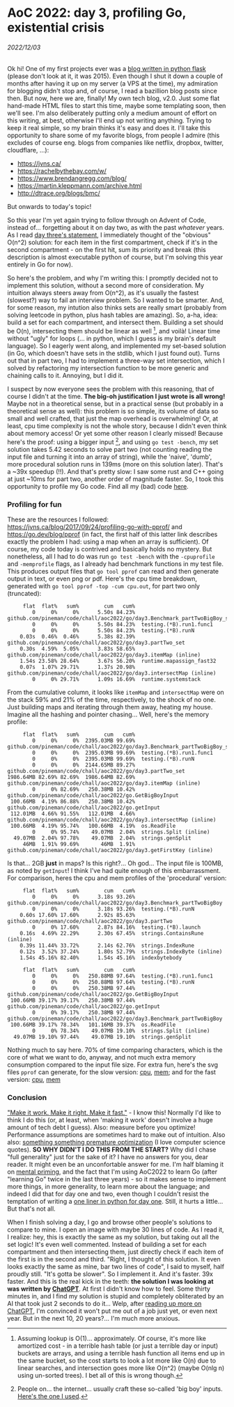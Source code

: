 # AoC 2022: day 3, profiling Go, existential crisis

###### 2022/12/03

Ok hi! One of my first projects ever was a [blog written in python
flask](https://github.com/pineman/code/tree/main/old_proj/pineblog)
(please don't look at it, it was 2015). Even though I shut it down a
couple of months after having it up on my server (a VPS at the time), my
admiration for blogging didn't stop and, of course, I read a bazillion
blog posts since then. But now, here we are, finally! My own tech blog,
v2.0. Just some flat hand-made HTML files to start this time, maybe some
templating soon, then we'll see. I'm also deliberately putting only a
medium amount of effort on this writing, at best, otherwise I'll end up
not writing anything. Trying to keep it real simple, so my brain thinks
it's easy and does it. I'll take this opportunity to share some of my
favorite blogs, from people I admire (this excludes of course eng. blogs
from companies like netflix, dropbox, twitter, cloudflare, ...):

- <https://jvns.ca/>
- <https://rachelbythebay.com/w/>
- <https://www.brendangregg.com/blog/>
- <https://martin.kleppmann.com/archive.html>
- <http://dtrace.org/blogs/bmc/>

But onwards to today's topic!

So this year I'm yet again trying to follow through on Advent of Code,
instead of... forgetting about it on day two, as with the past
*whatever* years. As I read [day three's
statement](https://adventofcode.com/2022/day/3), I immediately thought
of the "obvious" O(n^2) solution: for each item in the first
compartment, check if it's in the second compartment - on the first hit,
sum its priority and break (this description is almost executable python
of course, but I'm solving this year entirely in Go for now).

So here's the problem, and why I'm writing this: I promptly decided not
to implement this solution, without a second more of consideration. My
intuition always steers away from O(n^2), as it's usually the fastest
(slowest?) way to fail an interview problem. So I wanted to be smarter.
And, for some reason, my intution also thinks sets are really smart
(probably from solving leetcode in python, plus hash tables are
amazing). So, a-ha, idea: build a set for each compartment, and
intersect them. Building a set should be O(n), intersecting them should
be linear as well [^1], and voilà! Linear time without "ugly" for loops
(... in python, which I guess is my brain's default language). So I
eagerly went along, and implemented my set-based solution (in Go, which
doesn't have sets in the stdlib, which I just found out). Turns out that
in part two, I had to implement a three-way set intersection, which I
solved by refactoring my intersection function to be more generic and
chaining calls to it. Annoying, but I did it.

I suspect by now everyone sees the problem with this reasoning, that of
course I didn't at the time. **The big-oh justification I just wrote is
all wrong!** Maybe not in a theoretical sense, but in a practical sense
(but probably in a theoretical sense as well): this problem is so
simple, its volume of data so small and well crafted, that just the map
overhead is overwhelming! Or, at least, cpu time complexity is not the
whole story, because I didn't even think about memory access! Or yet
some other reason I clearly missed! Because here's the proof: using a
bigger input [^2], and using `go test -bench`, my set solution takes
5.42 seconds to solve part two (not counting reading the input file and
turning it into an array of string), while the 'naive', 'dumb', more
procedural solution runs in 139ms (more on this solution later). That's
a \~39x speedup (!!). And that's pretty slow: I saw some rust and C++
going at just \~10ms for part two, another order of magnitude faster.
So, I took this opportunity to profile my Go code. Find all my (bad)
code
[here](https://github.com/pineman/AoC2022/blob/main/2022/day3/three.go#L48).

### Profiling for fun

These are the resources I followed:
<https://jvns.ca/blog/2017/09/24/profiling-go-with-pprof/> and
<https://go.dev/blog/pprof> (in fact, the first half of this latter link
describes exactly the problem I had: using a map when an array is
sufficient). Of course, my code today is contrived and basically holds
no mystery. But nonetheless, all I had to do was run `go test -bench`
with the `-cpuprofile` and `-memprofile` flags, as I already had
benchmark functions in my test file. This produces output files that
`go tool pprof` can read and then generate output in text, or even png
or pdf. Here's the cpu time breakdown, generated with
`go tool pprof -top -cum cpu.out`, for part two only (truncated):

``` plaintext
     flat  flat%   sum%        cum   cum%
        0     0%     0%      5.50s 84.23%  github.com/pineman/code/chall/aoc2022/go/day3.Benchmark_partTwoBigBoy_set
        0     0%     0%      5.50s 84.23%  testing.(*B).run1.func1
        0     0%     0%      5.50s 84.23%  testing.(*B).runN
    0.03s  0.46%  0.46%      5.38s 82.39%  github.com/pineman/code/chall/aoc2022/go/day3.partTwo_set
    0.30s  4.59%  5.05%      3.83s 58.65%  github.com/pineman/code/chall/aoc2022/go/day3.itemMap (inline)
    1.54s 23.58% 28.64%      3.67s 56.20%  runtime.mapassign_fast32
    0.07s  1.07% 29.71%      1.37s 20.98%  github.com/pineman/code/chall/aoc2022/go/day3.intersectMap (inline)
        0     0% 29.71%      1.09s 16.69%  runtime.systemstack
```

From the cumulative column, it looks like `itemMap` and `intersectMap`
were on the stack 59% and 21% of the time, respectively, to the shock of
no one. Just building maps and iterating through them away, heating my
house. Imagine all the hashing and pointer chasing... Well, here's the
memory profile:

``` plaintext
     flat  flat%   sum%        cum   cum%
        0     0%     0%  2395.03MB 99.69%  github.com/pineman/code/chall/aoc2022/go/day3.Benchmark_partTwoBigBoy_set
        0     0%     0%  2395.03MB 99.69%  testing.(*B).run1.func1
        0     0%     0%  2395.03MB 99.69%  testing.(*B).runN
        0     0%     0%  2144.65MB 89.27%  github.com/pineman/code/chall/aoc2022/go/day3.partTwo_set
1986.64MB 82.69% 82.69%  1986.64MB 82.69%  github.com/pineman/code/chall/aoc2022/go/day3.itemMap (inline)
        0     0% 82.69%   250.38MB 10.42%  github.com/pineman/code/chall/aoc2022/go.GetBigBoyInput
 100.66MB  4.19% 86.88%   250.38MB 10.42%  github.com/pineman/code/chall/aoc2022/go.getInput
 112.01MB  4.66% 91.55%   112.01MB  4.66%  github.com/pineman/code/chall/aoc2022/go/day3.intersectMap (inline)
 100.66MB  4.19% 95.74%   100.66MB  4.19%  os.ReadFile
        0     0% 95.74%    49.07MB  2.04%  strings.Split (inline)
  49.07MB  2.04% 97.78%    49.07MB  2.04%  strings.genSplit
     46MB  1.91% 99.69%       46MB  1.91%  github.com/pineman/code/chall/aoc2022/go/day3.getFirstKey (inline)
```

Is that... 2GB **just** in maps? Is this right?... Oh god... The input
file is 100MB, as noted by `getInput`! I think I've had quite enough of
this embarrassment. For comparison, heres the cpu and mem profiles of
the 'procedural' version:

``` plaintext
     flat  flat%   sum%        cum   cum%
        0     0%     0%      3.18s 93.26%  github.com/pineman/code/chall/aoc2022/go/day3.Benchmark_partTwoBigBoy
        0     0%     0%      3.18s 93.26%  testing.(*B).runN
    0.60s 17.60% 17.60%      2.92s 85.63%  github.com/pineman/code/chall/aoc2022/go/day3.partTwo
        0     0% 17.60%      2.87s 84.16%  testing.(*B).launch
    0.16s  4.69% 22.29%      2.30s 67.45%  strings.ContainsRune (inline)
    0.39s 11.44% 33.72%      2.14s 62.76%  strings.IndexRune
    0.12s  3.52% 37.24%      1.80s 52.79%  strings.IndexByte (inline)
    1.54s 45.16% 82.40%      1.54s 45.16%  indexbytebody
```

``` plaintext
     flat  flat%   sum%        cum   cum%
        0     0%     0%   250.88MB 97.64%  testing.(*B).run1.func1
        0     0%     0%   250.88MB 97.64%  testing.(*B).runN
        0     0%     0%   250.38MB 97.44%  github.com/pineman/code/chall/aoc2022/go.GetBigBoyInput
 100.66MB 39.17% 39.17%   250.38MB 97.44%  github.com/pineman/code/chall/aoc2022/go.getInput
        0     0% 39.17%   250.38MB 97.44%  github.com/pineman/code/chall/aoc2022/go/day3.Benchmark_partTwoBigBoy
 100.66MB 39.17% 78.34%   101.16MB 39.37%  os.ReadFile
        0     0% 78.34%    49.07MB 19.10%  strings.Split (inline)
  49.07MB 19.10% 97.44%    49.07MB 19.10%  strings.genSplit
```

Nothing much to say here. 70% of time comparing characters, which is the
core of what we want to do, anyway, and not much extra memory
consumption compared to the input file size. For extra fun, here's the
svg files `pprof` can generate, for the slow version:
[cpu](assets/profile001.svg), [mem](assets/profile002.svg); and for the
fast version: [cpu](assets/profile003.svg), [mem](assets/profile004.svg)

### Conclusion

["Make it work. Make it right. Make it
fast."](https://wiki.c2.com/?MakeItWorkMakeItRightMakeItFast) - I know
this! Normally I'd like to think I do this (or, at least, when 'making
it work' doesn't involve a huge amount of tech debt I guess). Also:
measure before you optimize! Performance assumptions are sometimes hard
to make out of intuition. Also also: [something something premature
optimization](https://wiki.c2.com/?PrematureOptimization) (I love
computer science quotes). **SO WHY DIDN'T I DO THIS FROM THE START?**
Why did I chase "full generality" just for the sake of it? I have no
answers for you, dear reader. It might even be an unconfortable answer
for me. I'm half blaming it on [mental
priming](https://en.wikipedia.org/wiki/Priming_(psychology)), and the
fact that I'm using AoC2022 to learn Go (after "learning Go" twice in
the last three years) - so it makes sense to implement more things, in
more generality, to learn more about the language; and indeed I did that
for day one and two, even though I couldn't resist the temptation of
writing a [one liner in python for day
one](https://github.com/pineman/aoc/blob/main/2022/day1/python/one_oneliner.py).
Still, it hurts a little... But that's not all.

When I finish solving a day, I go and browse other people's solutions to
compare to mine. I open an image with maybe 30 lines of code. As I read
it, I realize: hey, this is exactly the same as my solution, but taking
out all the set logic! It's even well commented. Instead of building a
set for each compartment and then intersecting them, just directly check
if each item of the first is in the second and third. "Right, I thought
of this solution. It even looks exactly the same as mine, bar two lines
of code", I said to myself, half proudly still. "It's gotta be slower".
So I implement it. And it's faster. 39x faster. And this is the real
kick in the teeth: **the solution I was looking at was written by
[ChatGPT](https://openai.com/blog/chatgpt/)**. At first I didn't know
how to feel. Some thirty minutes in, and I find my solution is stupid
and completely obliterated by an AI that took just 2 seconds to do it...
Welp, after [reading up more on
ChatGPT](https://news.ycombinator.com/item?id=33847479), I'm convinced
it won't put me out of a job just yet, or even next year. But in the
next 10, 20 years?... I'm much more anxious.

[^1]:
    Assuming lookup is O(1)... approximately. Of course, it's more
    like amortized cost - in a terrible hash table (or just a terrible
    day or input) buckets are arrays, and using a terrible hash function
    all items end up in the same bucket, so the cost starts to look a
    lot more like O(n) due to linear searches, and intersection goes
    more like O(n^2) (maybe O(nlg n) using un-sorted trees). I bet all
    of this is wrong though.

[^2]:
    People on... the internet... usually craft these so-called 'big
    boy' inputs. [Here's the one I
    used](https://github.com/pineman/AoC2022/blob/main/2022/input/3/bigboy.7z).
